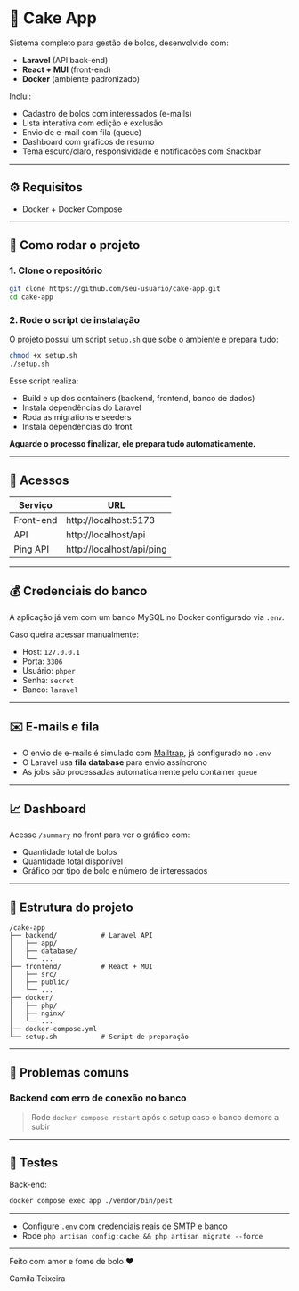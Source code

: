 # 🍰 Cake App

Sistema completo para gestão de bolos, desenvolvido com:

- **Laravel** (API back-end)
- **React + MUI** (front-end)
- **Docker** (ambiente padronizado)

Inclui:
- Cadastro de bolos com interessados (e-mails)
- Lista interativa com edição e exclusão
- Envio de e-mail com fila (queue)
- Dashboard com gráficos de resumo
- Tema escuro/claro, responsividade e notificacões com Snackbar

---

## ⚙️ Requisitos

- Docker + Docker Compose

---

## 📂 Como rodar o projeto

### 1. Clone o repositório
```bash
git clone https://github.com/seu-usuario/cake-app.git
cd cake-app
```

### 2. Rode o script de instalação
O projeto possui um script `setup.sh` que sobe o ambiente e prepara tudo:

```bash
chmod +x setup.sh
./setup.sh
```

Esse script realiza:
- Build e up dos containers (backend, frontend, banco de dados)
- Instala dependências do Laravel
- Roda as migrations e seeders
- Instala dependências do front

**Aguarde o processo finalizar, ele prepara tudo automaticamente.**

---

## 🚀 Acessos

| Serviço     | URL                     |
|-------------|-------------------------|
| Front-end   | http://localhost:5173   |
| API         | http://localhost/api    |
| Ping API    | http://localhost/api/ping |

---

## 💰 Credenciais do banco
A aplicação já vem com um banco MySQL no Docker configurado via `.env`. 

Caso queira acessar manualmente:

- Host: `127.0.0.1`
- Porta: `3306`
- Usuário: `phper`
- Senha: `secret`
- Banco: `laravel`

---

## ✉️ E-mails e fila

- O envio de e-mails é simulado com [Mailtrap](https://mailtrap.io), já configurado no `.env`
- O Laravel usa **fila database** para envio assíncrono
- As jobs são processadas automaticamente pelo container `queue`

---

## 📈 Dashboard

Acesse `/summary` no front para ver o gráfico com:
- Quantidade total de bolos
- Quantidade total disponível
- Gráfico por tipo de bolo e número de interessados

---

## 📖 Estrutura do projeto

```
/cake-app
├── backend/           # Laravel API
│   ├── app/
│   ├── database/
│   └── ...
├── frontend/          # React + MUI
│   ├── src/
│   ├── public/
│   └── ...
├── docker/
│   ├── php/
│   ├── nginx/
│   └── ...
├── docker-compose.yml
└── setup.sh           # Script de preparação
```

---

## 🚫 Problemas comuns

### Backend com erro de conexão no banco
> Rode `docker compose restart` após o setup caso o banco demore a subir

---

## 📝 Testes

Back-end:
```bash
docker compose exec app ./vendor/bin/pest
```

---

- Configure `.env` com credenciais reais de SMTP e banco
- Rode `php artisan config:cache && php artisan migrate --force`

---

Feito com amor e fome de bolo ❤️

Camila Teixeira
